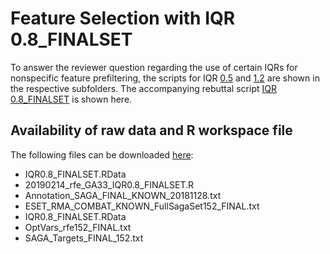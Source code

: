 # Feature Selection with IQR 0.8_FINALSET
To answer the reviewer question regarding the use of certain IQRs for nonspecific feature prefiltering, the scripts for IQR [0.5](../../Paper/Rebuttal/Feature%20Selection%20different%20IQRs/SAGA_FeatureSelection_IQR0.5_GA40/README.md) and [1.2](../../Paper/Rebuttal/Feature%20Selection%20different%20IQRs/SAGA_FeatureSelection_IQR1.2_GA40/README.md)  are shown in the respective subfolders. The accompanying rebuttal script [IQR 0.8_FINALSET](./20190214_rfe_GA33_IQR0.8_FINALSET) is shown here.

## Availability of raw data and R workspace file

The following files can be downloaded [here](https://owncloud.gwdg.de/index.php/s/51YOEzkONgdnRSA):
*	IQR0.8_FINALSET.RData
*	20190214_rfe_GA33_IQR0.8_FINALSET.R
*	Annotation_SAGA_FINAL_KNOWN_20181128.txt
*	ESET_RMA_COMBAT_KNOWN_FullSagaSet152_FINAL.txt
*	IQR0.8_FINALSET.RData
*	OptVars_rfe152_FINAL.txt
*	SAGA_Targets_FINAL_152.txt
